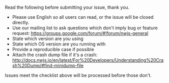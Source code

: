 Read the following before submitting your issue, thank you.

* Please use English so all users can read, or the issue will be closed directly.
* Use our mailing list to ask questions which don't imply bug or feature request: https://groups.google.com/forum/#!forum/nwjs-general
* State which version are you using
* State which OS version are you running with
* Provide a reproducible case if possible
* Attach the crash dump file if it's a crash: http://docs.nwjs.io/en/latest/For%20Developers/Understanding%20Crash%20Dump/#find-minidump-file

Issues meet the checklist above will be processed before those don't.
